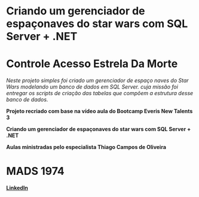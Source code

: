 # Criando um gerenciador de espaçonaves do star wars com SQL Server + .NET 

# Controle Acesso Estrela Da Morte

*Neste projeto simples foi criado um gerenciador de espaço naves do Star Wars modelando um banco de dados em SQL Server. cuja missão foi entregar os scripts de criação das tabelas que compõem a estrutura desse banco de dados.* 

**Projeto recriado com base na vídeo aula do Bootcamp Everis New Talents 3**

**Criando um gerenciador de espaçonaves do star wars com SQL Server + .NET**

**Aulas ministradas pelo especialista Thiago Campos de Oliveira**

# MADS 1974

[**LinkedIn**](https://www.linkedin.com/in/mads1974/)

